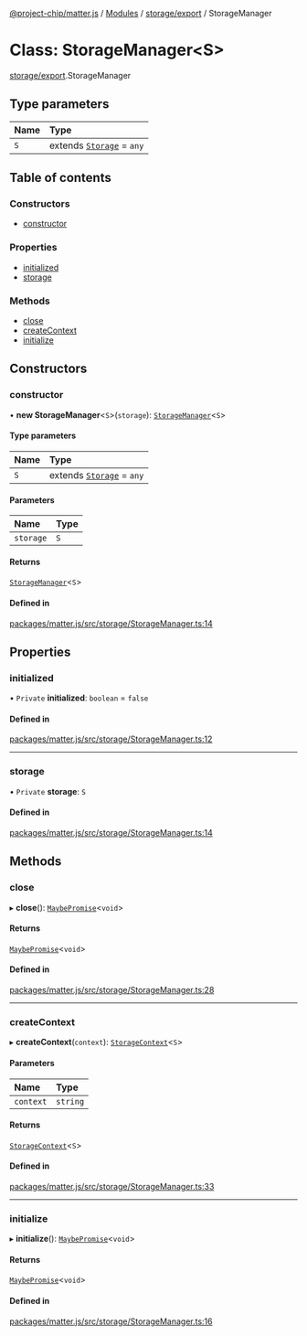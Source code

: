 [@project-chip/matter.js](../README.md) / [Modules](../modules.md) / [storage/export](../modules/storage_export.md) / StorageManager

# Class: StorageManager\<S\>

[storage/export](../modules/storage_export.md).StorageManager

## Type parameters

| Name | Type |
| :------ | :------ |
| `S` | extends [`Storage`](../interfaces/storage_export.Storage.md) = `any` |

## Table of contents

### Constructors

- [constructor](storage_export.StorageManager.md#constructor)

### Properties

- [initialized](storage_export.StorageManager.md#initialized)
- [storage](storage_export.StorageManager.md#storage)

### Methods

- [close](storage_export.StorageManager.md#close)
- [createContext](storage_export.StorageManager.md#createcontext)
- [initialize](storage_export.StorageManager.md#initialize)

## Constructors

### constructor

• **new StorageManager**\<`S`\>(`storage`): [`StorageManager`](storage_export.StorageManager.md)\<`S`\>

#### Type parameters

| Name | Type |
| :------ | :------ |
| `S` | extends [`Storage`](../interfaces/storage_export.Storage.md) = `any` |

#### Parameters

| Name | Type |
| :------ | :------ |
| `storage` | `S` |

#### Returns

[`StorageManager`](storage_export.StorageManager.md)\<`S`\>

#### Defined in

[packages/matter.js/src/storage/StorageManager.ts:14](https://github.com/project-chip/matter.js/blob/5f71eedebdb9fa54338bde320c311bb359b7455d/packages/matter.js/src/storage/StorageManager.ts#L14)

## Properties

### initialized

• `Private` **initialized**: `boolean` = `false`

#### Defined in

[packages/matter.js/src/storage/StorageManager.ts:12](https://github.com/project-chip/matter.js/blob/5f71eedebdb9fa54338bde320c311bb359b7455d/packages/matter.js/src/storage/StorageManager.ts#L12)

___

### storage

• `Private` **storage**: `S`

#### Defined in

[packages/matter.js/src/storage/StorageManager.ts:14](https://github.com/project-chip/matter.js/blob/5f71eedebdb9fa54338bde320c311bb359b7455d/packages/matter.js/src/storage/StorageManager.ts#L14)

## Methods

### close

▸ **close**(): [`MaybePromise`](../modules/util_export.md#maybepromise)\<`void`\>

#### Returns

[`MaybePromise`](../modules/util_export.md#maybepromise)\<`void`\>

#### Defined in

[packages/matter.js/src/storage/StorageManager.ts:28](https://github.com/project-chip/matter.js/blob/5f71eedebdb9fa54338bde320c311bb359b7455d/packages/matter.js/src/storage/StorageManager.ts#L28)

___

### createContext

▸ **createContext**(`context`): [`StorageContext`](storage_export.StorageContext.md)\<`S`\>

#### Parameters

| Name | Type |
| :------ | :------ |
| `context` | `string` |

#### Returns

[`StorageContext`](storage_export.StorageContext.md)\<`S`\>

#### Defined in

[packages/matter.js/src/storage/StorageManager.ts:33](https://github.com/project-chip/matter.js/blob/5f71eedebdb9fa54338bde320c311bb359b7455d/packages/matter.js/src/storage/StorageManager.ts#L33)

___

### initialize

▸ **initialize**(): [`MaybePromise`](../modules/util_export.md#maybepromise)\<`void`\>

#### Returns

[`MaybePromise`](../modules/util_export.md#maybepromise)\<`void`\>

#### Defined in

[packages/matter.js/src/storage/StorageManager.ts:16](https://github.com/project-chip/matter.js/blob/5f71eedebdb9fa54338bde320c311bb359b7455d/packages/matter.js/src/storage/StorageManager.ts#L16)
